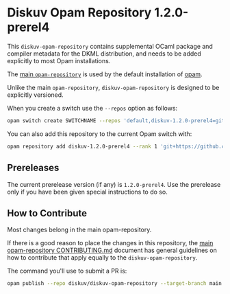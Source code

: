 # Diskuv Opam Repository 1.2.0-prerel4

This `diskuv-opam-repository` contains supplemental OCaml package and compiler
metadata for the DKML distribution, and needs to be added explicitly to most
Opam installations.

The [main `opam-repository`](https://github.com/ocaml/opam-repository)
is used by the default installation of [opam](https://opam.ocaml.org/).

Unlike the main `opam-repository`, `diskuv-opam-repository` is designed to
be explicitly versioned.

When you create a switch use the `--repos` option as follows:

```bash
opam switch create SWITCHNAME --repos 'default,diskuv-1.2.0-prerel4=git+https://github.com/diskuv/diskuv-opam-repository.git#1.2.0-prerel4' 4.12.1
```

You can also add this repository to the current Opam switch with:

```bash
opam repository add diskuv-1.2.0-prerel4 --rank 1 'git+https://github.com/diskuv/diskuv-opam-repository.git#1.2.0-prerel4'
```

## Prereleases

The current prerelease version (if any) is `1.2.0-prerel4`. Use the prerelease only if you have been given
special instructions to do so.

## How to Contribute

Most changes belong in the main opam-repository.

If there is a good reason to place the changes in this repository, the
[main opam-repository CONTRIBUTING.md](https://github.com/ocaml/opam-repository/blob/master/CONTRIBUTING.md)
document has general guidelines on how to contribute that apply equally to
the `diskuv-opam-repository`.

The command you'll use to submit a PR is:

```bash
opam publish --repo diskuv/diskuv-opam-repository --target-branch main
```
